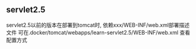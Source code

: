 ## servlet2.5
servlet2.5以前的版本在部署到tomcat时, 依赖xxx/WEB-INF/web.xml部署描述文件
可在.docker/tomcat/webapps/learn-servlet2.5/WEB-INF/web.xml 查看配置方式